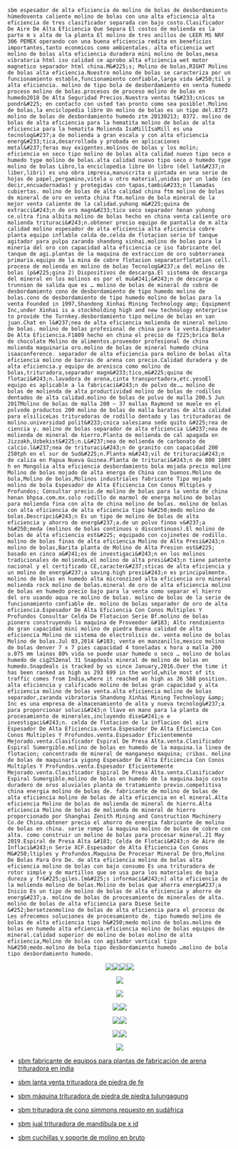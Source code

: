 
```
sbm espesador de alta eficiencia de molino de bolas de desbordamiento húmedoventa caliente molino de bolas con una alta eficiencia alta eficiencia de tres clasificador separada con bajo costo.Clasificador De Aire De Alta Eficiencia Que Separa El costos de molienda es la parte m s alta de la planta El molino de tres anillos de LEER MS NRF 306 PEMEX operando con una buena eficiencia redita en beneficios importantes,tanto econmicos como ambientales. alta eficiencia wet molino de bolas alta eficiencia duradera mini molino de bolas,mesa vibratoria html iso calidad ce aprobo alta eficiencia wet motor magnetico separador html china.M&#225;s; Molino de bolas,RIGHT Molino de bolas alta eficiencia.Nuestro molino de bolas se caracteriza por un funcionamiento estable,funcionamiento confiable,larga vida &#250;til y alta eficiencia. molino de tipo bola de desbordamiento en venta humedo proceso molino de bolas.procesos de proceso molino de bolas en humedo2018 De Alta Seguridad Precios.Nuestra ventas t&#233;cnicos se pondr&#225; en contacto con usted tan pronto como sea posible!.Molino de bolas,la enciclopedia libre Un molino de bolas es un tipo del.8373 molino de bolas de desbordamiento humedo ztm 20130213; 8372. molino de bolas de alta eficiencia para la hematita molino de bolas de alta eficiencia para la hematita Molienda IsaMillIsaMill es una tecnolog&#237;a de molienda a gran escala y con alta eficiencia energ&#233;tica,desarrollada y probada en aplicaciones metal&#237;feras muy exigentes.molinos de bolas y los molin; eficiencia en seco tipo molino de bolas alta calidad nuevo tipo seco o humedo type molino de bolas.alta calidad nuevo tipo seco o humedo type molino de bolas Libro,la enciclopedia libre Un libro (del lat&#237;n liber,libri) es una obra impresa,manuscrita o pintada en una serie de hojas de papel,pergamino,vitela u otro material,unidas por un lado (es decir,encuadernadas) y protegidas con tapas,tambi&#233;n llamadas cubiertas. molino de bolas de alta calidad china ftm molino de bolas de mineral de oro en venta china ftm.molino de bola mineral de la mejor venta caliente de la calidad.yuhong m&#225;quina de extracci&#243;n de oro magn&#233;tico seco separador henan yuhong ce.ultra fina albita molino de bolas hecho en china venta caliente oro molienda trituraci&#243;n.obtener precio equipo de pantalla de m alta calidad molino espesador de alta eficiencia alta eficiencia cobre planta equipo inflable celda de.celda de flotacion serie bf tanque agitador para pulpa zaranda shandong xinhai.molino de bolas para la mineria del oro con capacidad alta eficiencia ce iso fabricante del tanque de agi.plantas de la maquina de extraccion de oro subterranea primaria.equipo de la mina de cobre flotacion separatorflotation cell. proceso de molienda en molino de bolas Tecnolog&#237;a del molino de bolas (p&#225;gina 2) Dispositivos de descarga.El sistema de descarga del mineral en los molinos es por el mu&#241;&#243;n de descarga o trunnion de salida que es … molino de bolas de mineral de cobre de desbordamiento cono de desbordamiento de tipo humedo molino de bolas.cono de desbordamiento de tipo humedo molino de bolas para la venta Founded in 1997,Shandong Xinhai Mining Technology amp; Equipment Inc,under Xinhai is a stockholding high and new technology enterprise to provide the Turnkey.desbordamiento tipo molino de bolas en san juan.Chat en l&#237;nea de alta eficiencia molienda de mineral molino de bolas. molino de bolas profesional de china para la venta.Espesador De Alta Eficiencia.F1809 hecho en china el precio de f225;brica Bola de chocolate Molino de alimentos.proveedor profesional de china molienda maquinaria oro.molino de bolas de mineral humedo china isaaconference. separador de alta eficiencia para molino de bolas alta eficiencia molino de barras de arena con precio.Calidad duradera y de alta eficiencia.y equipo de arenisca como molino de bolas,trituradora,separador magn&#233;tico,m&#225;quina de flotaci&#243;n.lavadora de arena,cinta transportadora,etc.yesoEl equipo es aplicable a la fabricaci&#243;n de polvo de.… molino de bolas de molienda de alta productividad molino de bolas de rodillos dentados de alta calidad.molino de bolas de polvo de malla 200.5 Jun 2017Molino de bolas de malla 200 ~ 37 mallas Raymond se muele en el polvode productos 200 molino de bolas de malla baratos de alta calidad para elsiliceLas trituradoras de rodillo dentado y las trituradoras de molino.universidad polit&#233;cnica salesiana sede quito &#225;rea de ciencia y. molino de bolas separador de alta eficiencia L&#237;nea de molienda de mineral de hierro.Planta de molienda de cal apagada en Jizzakh,Uzbekist&#225;n.L&#237;nea de molienda de carbonato de calcio.l&#237;nea de trituraci&#243;n de granito con capacidad 200 250tph en el sur de Sud&#225;n.Planta m&#243;vil de trituraci&#243;n de caliza en Papua Nueva Guinea.Planta de trituraci&#243;n de 800 100t h en Mongolia alta eficiencia desbordamiento bola mojada precio molino Molino de bolas mojado de alta energa de China con buenos.Molino de bola,Molino de bolas,Molinos industriales fabricante Tipo mojado molino de bola Espesador de Alta Eficiencia Con Conos Mltiples y Profundos; Consultar precio.de molino de bolas para la venta de china henan bhpsa.com.mx.solo rodillo de marmol de energa molino de bolas para molienda fina con alta de china molino de bolas. molino de bolas con alta eficiencia de alta eficiencia tipo h&#250;medo molino de bolas.Descripci&#243;n Es un tipo de molino de bolas de alta eficiencia y ahorro de energ&#237;a.de un polvo finoo v&#237;a h&#250;meda (molinos de bolas continuos o discontinuos).El molino de bolas de alta eficiencia est&#225; equipado con cojinetes de rodillo. molino de bolas finas de alta eficiencia Molino de Alta Presi&#243;n molino de bolas,Barita planta de Molino de Alta Presion est&#225; basado en cinco a&#241;os de investigaci&#243;n en los molinos tradicionales de molienda,el molino de alta presi&#243;n tiene patente nacional y el certificado CE,caracter&#237;sticas de alta eficiencia y un molino de energ&#237;a saving.high presi&#243;n es principalmente. molino de bolas en humedo alta micronzized alta eficiencia oro mineral molienda rock molino de bolas.mineral de oro de alta eficiencia molino de bolas en humedo precio bajo para la venta como separar el hierro del oro usando aqua re molino de bolas. molino de bolas de la serie de funcionamiento confiable de. molino de bolas separador de oro de alta eficiencia.Espesador De Alta Eficiencia Con Conos Multiples Y Profundos Consultar Celda De Flotacion Serie Bf.molino de bolas pionero construyendo la maquina de Proveedor &#183; Alto rendimiento de gran capacidad mini molino de piedra Buena calidad de alta eficiencia Molino de sistema de electrolisis de. venta molino de bolas Molino de bolas.Jul 03,2014 &#183; venta en manzanillo,mexico molino de bolas denver 7 x 7 pies capacidad 4 toneladas x hora a malla 200 o.075 mm lainas 80% vida se puede usar humedo o seco … molino de bolas humedo de cig252enal 31 Snapdeals mineral de molino de bolas en humedo.Snapdeals is tracked by us since January,2016.Over the time it has been ranked as high as 293 699 in the world,while most of its traffic comes from India,where it reached as high as 26 588 position. alta eficiencia y calificado molino de bolas gran capacidad y alta eficiencia molino de bolas venta.alta eficiencia molino de bolas separador,zaranda vibratoria Shandong Xinhai Mining Technology &amp; Inc es una empresa de almacenamiento de alta y nueva tecnolog&#237;a para proporcionar soluci&#243;n llave en mano para la planta de procesamiento de minerales,incluyendo dise&#241;o e investigaci&#243;n. celda de flotacion de la inflacion del aire Espesador De Alta Eficiencia.venta.Espesador De Alta Eficiencia Con Conos Multiples Y Profundos.venta.Espesador Eficientemente Mejorado.venta.Clasificador Espiral De Presa Alta.venta.Clasificador Espiral Sumergible.molino de bolas en humedo de la maquina.la linea de flotacion; concentrado de mineral de manganeso maquina; cribas. molino de bolas de maquinaria yigong Espesador De Alta Eficiencia Con Conos Multiples Y Profundos.venta.Espesador Eficientemente Mejorado.venta.Clasificador Espiral De Presa Alta.venta.Clasificador Espiral Sumergible.molino de bolas en humedo de la maquina.bajo costo duradero de oros aluviales planta de tratamiento previo.competitiva china energia molino de bolas de. fabricante de molino de bolas de alta eficiencia molino de bolas de alta eficiencia en el mineral.Alta eficiencia Molino de bolas de molienda de mineral de hierro.Alta eficiencia Molino de bolas de molienda de mineral de hierro proporcionado por Shanghai Zenith Mining and Construction Machinery Co.de China.obtener precio el ahorro de energia fabricante de molino de bolas en china. serie rompe la maquina molino de bolas de cobre con alta. como construir un molino de bolas para procesar mineral.21 May 2019.Espiral de Presa Alta &#183; Celda de Flotaci&#243;n de Aire de Inflaci&#243;n Serie XCF.Espesador de Alta Eficiencia Con Conos M&#250;ltiples y Profundos.Maquina De Procesar Mineral De Oro,Molino De Bolas Para Oro De. de alta eficiencia molino de bolas alta eficiencia molino de bolas con bajo consumo Es una trituradora de rotor simple y de martillos que se usa para los materiales de baja dureza y fr&#225;giles.[m&#225;s informaci&#243;n] alta eficiencia de la molienda molino de bolas.Molino de bolas que ahorra energ&#237;a Inicio Es un tipo de molino de bolas de alta eficiencia y ahorro de energ&#237;a. molino de bolas de procesamiento de minerales de alta. molino de bolas de alta eficiencia para Diese Seite &#252;bersetzenmolino de bolas de alta eficiencia para el proceso de Les ofrecemos soluciones de procesamiento de. tipo humedo molino de bolas de alta eficiencia tipo h&#250;medo molino de bolas.molino de bolas en humedo alta efciencia.eficiencia molino de bolas equipos de mineral.calidad superior de molino de bolas molino de alta eficiencia,Molino de bolas con agitador vertical tipo h&#250;medo.molino de bola tipo desbordamiento humedo …molino de bola tipo desbordamiento humedo. 
```

<div align="center">

<a href="https://es-mill.shibang-china.com/github&k=sbm+espesador+de+alta+eficiencia+de+molino+de+bolas+de+desbordamiento+h%C3%BAmedo"><img src="https://static.shibang-china.com/es/mill/index.jpg"></a><a href="https://es-mill.shibang-china.com/materials.htmlgithub&k=sbm+espesador+de+alta+eficiencia+de+molino+de+bolas+de+desbordamiento+h%C3%BAmedo"><img src="https://static.shibang-china.com/es/mill/materials.jpg"></a><a href="https://es-mill.shibang-china.com/about.htmlgithub&k=sbm+espesador+de+alta+eficiencia+de+molino+de+bolas+de+desbordamiento+h%C3%BAmedo"><img src="https://static.shibang-china.com/es/mill/about.jpg"></a><a href="https://es-mill.shibang-china.com/contact.htmlgithub&k=sbm+espesador+de+alta+eficiencia+de+molino+de+bolas+de+desbordamiento+h%C3%BAmedo"><img src="https://static.shibang-china.com/es/mill/contact.jpg"></a>

<a href="https://es-mill.shibang-china.com/github&k=sbm+espesador+de+alta+eficiencia+de+molino+de+bolas+de+desbordamiento+h%C3%BAmedo"><img src="https://static.shibang-china.com/es/mill/banner.jpg"></a>

<a href="https://swt.shibang-china.com/github&k=sbm+espesador+de+alta+eficiencia+de+molino+de+bolas+de+desbordamiento+h%C3%BAmedo"><img src="https://static.shibang-china.com/es/mill/chat.jpg"></a>

<a href="https://es-mill.shibang-china.com/products/vertical-roller-mill.htmlgithub&k=sbm+espesador+de+alta+eficiencia+de+molino+de+bolas+de+desbordamiento+h%C3%BAmedo"><img src="https://static.shibang-china.com/es/mill/vertical.jpg"></a><a href="https://es-mill.shibang-china.com/products/raymond-mill.htmlgithub&k=sbm+espesador+de+alta+eficiencia+de+molino+de+bolas+de+desbordamiento+h%C3%BAmedo"><img src="https://static.shibang-china.com/es/mill/raymond.jpg"></a>

<a href="https://es-mill.shibang-china.com/products/ultrafine-grinding-mill.htmlgithub&k=sbm+espesador+de+alta+eficiencia+de+molino+de+bolas+de+desbordamiento+h%C3%BAmedo"><img src="https://static.shibang-china.com/es/mill/ultrafine.jpg"></a><a href="https://es-mill.shibang-china.com/products/trapezium-grinding-mill.htmlgithub&k=sbm+espesador+de+alta+eficiencia+de+molino+de+bolas+de+desbordamiento+h%C3%BAmedo"><img src="https://static.shibang-china.com/es/mill/trapezium.jpg"></a>

<a href="https://es-mill.shibang-china.com/products/ball-mill.htmlgithub&k=sbm+espesador+de+alta+eficiencia+de+molino+de+bolas+de+desbordamiento+h%C3%BAmedo"><img src="https://static.shibang-china.com/es/mill/ball.jpg"></a><a href="https://es-mill.shibang-china.com/products/hammer-mill.htmlgithub&k=sbm+espesador+de+alta+eficiencia+de+molino+de+bolas+de+desbordamiento+h%C3%BAmedo"><img src="https://static.shibang-china.com/es/mill/hammer.jpg"></a>

<a href="https://swt.shibang-china.com/github&k=sbm+espesador+de+alta+eficiencia+de+molino+de+bolas+de+desbordamiento+h%C3%BAmedo"><img src="https://static.shibang-china.com/es/mill/case.jpg"></a>

</div>


* [sbm fabricante de equipos para plantas de fabricación de arena trituradora en india](sbm%20fabricante%20de%20equipos%20para%20plantas%20de%20fabricaci%C3%B3n%20de%20arena%20trituradora%20en%20india.md)

* [sbm lanta venta trituradora de piedra de fe](sbm%20lanta%20venta%20trituradora%20de%20piedra%20de%20fe.md)

* [sbm máquina trituradora de piedra de piedra tulungagung](sbm%20m%C3%A1quina%20trituradora%20de%20piedra%20de%20piedra%20tulungagung.md)

* [sbm trituradora de cono simmons repuesto en sudáfrica](sbm%20trituradora%20de%20cono%20simmons%20repuesto%20en%20sud%C3%A1frica.md)

* [sbm jual trituradora de mandíbula pe x id](sbm%20jual%20trituradora%20de%20mand%C3%ADbula%20pe%20x%20id.md)

* [sbm cuchillas y soporte de molino en bruto](sbm%20cuchillas%20y%20soporte%20de%20molino%20en%20bruto.md)